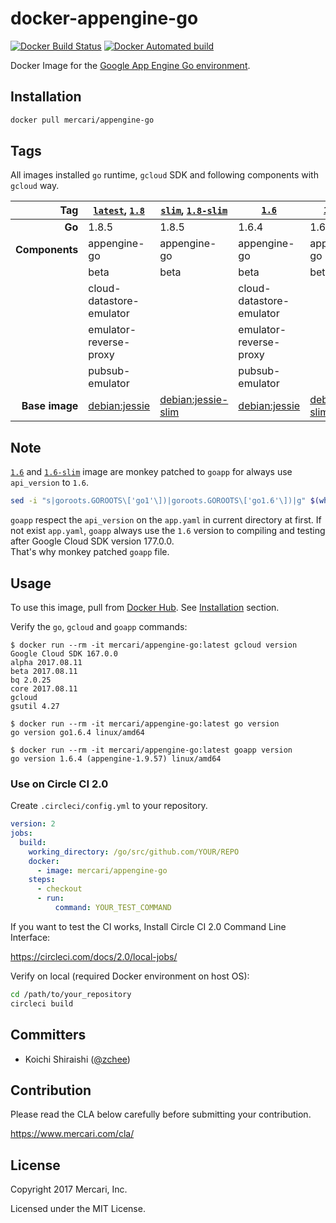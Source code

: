 # docker-appengine-go
[![Docker Build Status](https://img.shields.io/docker/build/mercari/appengine-go.svg?style=flat-square&label=status)](https://hub.docker.com/r/mercari/appengine-go/builds/)
[![Docker Automated build](https://img.shields.io/docker/automated/mercari/appengine-go.svg?style=flat-square&label=build)](https://hub.docker.com/r/mercari/appengine-go/)

Docker Image for the [Google App Engine Go environment](https://cloud.google.com/appengine/docs/go/).

## Installation

```sh
docker pull mercari/appengine-go
```

## Tags

All images installed `go` runtime, `gcloud` SDK and following components with `gcloud` way.

| Tag            | [`latest`](1.8/jessie/Dockerfile), [`1.8`](1.8/jessie/Dockerfile) | [`slim`](1.8/slim/Dockerfile), [`1.8-slim`](1.8/slim/Dockerfile) | [`1.6`](1.6/jessie/Dockerfile)                    | [`1.6-slim`](1.6/slim/Dockerfile)                      |
|---------------:|-------------------------------------------------------------------|------------------------------------------------------------------|---------------------------------------------------|--------------------------------------------------------|
|         **Go** | 1.8.5                                                             | 1.8.5                                                            | 1.6.4                                             | 1.6.4                                                  |
| **Components** | appengine-go                                                      | appengine-go                                                     | appengine-go                                      | appengine-go                                           |
|                | beta                                                              | beta                                                             | beta                                              | beta                                                   |
|                | cloud-datastore-emulator                                          |                                                                  | cloud-datastore-emulator                          |                                                        |
|                | emulator-reverse-proxy                                            |                                                                  | emulator-reverse-proxy                            |                                                        |
|                | pubsub-emulator                                                   |                                                                  | pubsub-emulator                                   |                                                        |
| **Base image** | [debian:jessie](https://hub.docker.com/_/debian/)                 | [debian:jessie-slim](https://hub.docker.com/_/debian/)           | [debian:jessie](https://hub.docker.com/_/debian/) | [debian:jessie-slim](https://hub.docker.com/_/debian/) |

## Note

[`1.6`](1.6/jessie/Dockerfile) and [`1.6-slim`](1.6/slim/Dockerfile) image are monkey patched to `goapp` for always use `api_version` to `1.6`.

```sh
sed -i "s|goroots.GOROOTS\['go1'\])|goroots.GOROOTS\['go1.6'\])|g" $(which goapp)
```

`goapp` respect the `api_version` on the `app.yaml` in current directory at first. If not exist `app.yaml`, `goapp` always use the `1.6` version to compiling and testing after Google Cloud SDK version 177.0.0.  
That's why monkey patched `goapp` file.

## Usage
 
To use this image, pull from [Docker Hub](https://hub.docker.com/r/mercari/appengine-go/). See [Installation](#installation) section.

Verify the `go`, `gcloud` and `goapp` commands:

```console
$ docker run --rm -it mercari/appengine-go:latest gcloud version
Google Cloud SDK 167.0.0
alpha 2017.08.11
beta 2017.08.11
bq 2.0.25
core 2017.08.11
gcloud
gsutil 4.27

$ docker run --rm -it mercari/appengine-go:latest go version
go version go1.6.4 linux/amd64

$ docker run --rm -it mercari/appengine-go:latest goapp version
go version 1.6.4 (appengine-1.9.57) linux/amd64
```

### Use on Circle CI 2.0

Create `.circleci/config.yml` to your repository.  

```yaml
version: 2
jobs:
  build:
    working_directory: /go/src/github.com/YOUR/REPO
    docker:
      - image: mercari/appengine-go
    steps:
      - checkout
      - run:
          command: YOUR_TEST_COMMAND
```

If you want to test the CI works, Install Circle CI 2.0 Command Line Interface:

https://circleci.com/docs/2.0/local-jobs/

Verify on local (required Docker environment on host OS):

```sh
cd /path/to/your_repository
circleci build
```

## Committers

 * Koichi Shiraishi ([@zchee](https://github.com/zchee))

## Contribution

Please read the CLA below carefully before submitting your contribution.

https://www.mercari.com/cla/

## License

Copyright 2017 Mercari, Inc.

Licensed under the MIT License.
